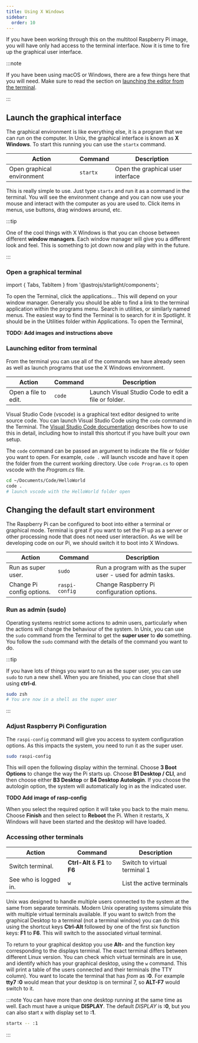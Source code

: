 ```yaml
---
title: Using X Windows
sidebar:
  order: 10
---
```


If you have been working through this on the multitool Raspberry Pi image, you will have only had access to the terminal interface. Now it is time to fire up the graphical user interface.

:::note

If you have been using macOS or Windows, there are a few things here that you will need. Make sure to read the section on [launching the editor from the terminal](#launching-editor-from-terminal).

:::

## Launch the graphical interface

The graphical environment is like everything else, it is a program that we can run on the computer. In Unix, the graphical interface is known as **X Windows**. To start this running you can use the `startx` command.

|**Action**               |**Command**  |**Description**|
|-------------------------|-------------|-----------------------------------------------------------------------------------|
|Open graphical environment   | `startx`    | Open the graphical user interface |

This is really simple to use. Just type `startx` and run it as a command in the terminal. You will see the environment change and you can now use your mouse and interact with the computer as you are used to. Click items in menus, use buttons, drag windows around, etc.

:::tip

One of the cool things with X Windows is that you can choose between different **window managers**. Each window manager will give you a different look and feel. This is something to jot down now and play with in the future.

:::

### Open a graphical terminal

import { Tabs, TabItem } from '@astrojs/starlight/components';

<Tabs>
  <TabItem label="Raspberry Pi">
    To open the Terminal, click the applications…
  </TabItem>
  <TabItem label="Linux">
    This will depend on your window manager. Generally you should be able to find a link to the terminal application within the programs menu. Search in utilities, or similarly named menus.
  </TabItem>
  <TabItem label="macOS">
    The easiest way to find the Terminal is to search for it in Spotlight. It should be in the Utilities folder within Applications.
  </TabItem>
  <TabItem label="Windows">
    To open the Terminal, 
  </TabItem>
  
</Tabs>

**TODO: Add images and instructions above**

### Launching editor from terminal

From the terminal you can use all of the commands we have already seen as well as launch programs that use the X Windows environment.

|**Action**               |**Command**  |**Description**|
|-------------------------|-------------|-----------------------------------------------------------------------------------|
|Open a file to edit.     | `code`       |Launch Visual Studio Code to edit a file or folder.|


Visual Studio Code (vscode) is a graphical text editor designed to write source code. You can launch Visual Studio Code using the `code` command in the Terminal. The [Visual Studio Code documentation](https://code.visualstudio.com/docs/editor/command-line) describes how to use this in detail, including how to install this shortcut if you have built your own setup.

The `code` command can be passed an argument to indicate the file or folder you want to open. For example, `code .` will launch vscode and have it open the folder from the current working directory. Use `code Program.cs` to open vscode with the *Program.cs* file.

```sh
cd ~/Documents/Code/HelloWorld
code .
# launch vscode with the HelloWorld folder open
```

## Changing the default start environment

The Raspberry Pi can be configured to boot into either a terminal or graphical mode. Terminal is great if you want to set the Pi up as a server or other processing node that does not need user interaction. As we will be developing code on our Pi, we should switch it to boot into X Windows.

|**Action**               |**Command**  |**Description**|
|-------------------------|-------------|-----------------------------------------------------------------------------------|
|Run as super user.     | `sudo`       |Run a program with as the super user - used for admin tasks.|
|Change Pi config options.     | `raspi-config`       |Change Raspberry Pi configuration options.|

### Run as admin (sudo)

Operating systems restrict some actions to admin users, particularly when the actions will change the behaviour of the system. In Unix, you can use the `sudo` command from the Terminal to get the **super user** to **do** something. You follow the `sudo` command with the details of the command you want to do.

:::tip

If you have lots of things you want to run as the super user, you can use `sudo` to run a new shell. When you are finished, you can close that shell using **ctrl-d**.

```sh
sudo zsh
# You are now in a shell as the super user
```

:::

### Adjust Raspberry Pi Configuration

The `raspi-config` command will give you access to system configuration options. As this impacts the system, you need to run it as the super user.

```sh
sudo raspi-config
```

This will open the following display within the terminal. Choose **3 Boot Options** to change the way the Pi starts up. Choose **B1 Desktop / CLI**, and then choose either **B3 Desktop** or **B4 Desktop Autologin**. If you choose the autologin option, the system will automatically log in as the indicated user.

**TODO Add image of rasp-config**

When you select the required option it will take you back to the main menu. Choose **Finish** and then select to **Reboot** the Pi. When it restarts, X Windows will have been started and the desktop will have loaded.

### Accessing other terminals

|**Action**               |**Command**  |**Description**|
|-------------------------|-------------|-----------------------------------------------------------------------------------|
|Switch terminal.     | **Ctrl-Alt** & **F1** to **F6**    |Switch to virtual terminal 1|
|See who is logged in.     | `w`    |List the active terminals|

Unix was designed to handle multiple users connected to the system at the same from separate terminals. Modern Unix operating systems simulate this with multiple virtual terminals available. If you want to switch from the graphical Desktop to a terminal (not a terminal window) you can do this using the shortcut keys **Ctrl-Alt** followed by one of the first six function keys: **F1** to **F6**. This will switch to the associated virtual terminal.

To return to your graphical desktop you use **Alt-** and the function key corresponding to the displays terminal. The exact terminal differs between different Linux version. You can check which virtual terminals are in use, and identify which has your graphical desktop, using the `w` command. This will print a table of the users connected and their terminals (the TTY column). You want to locate the terminal that has *from* as **:0**. For example **tty7 :0** would mean that your desktop is on terminal 7, so **ALT-F7** would switch to it.

:::note
You can have more than one desktop running at the same time as well. Each must have a unique **DISPLAY**. The default *DISPLAY* is **:0**, but you can also start x with display set to **:1**.

```sh
startx -- :1
```
:::

